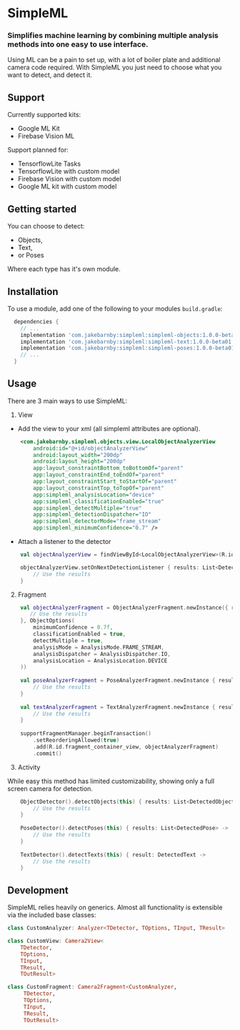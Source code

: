 # SimpleML
### Simplifies machine learning by combining multiple analysis methods into one easy to use interface.

Using ML can be a pain to set up, with a lot of boiler plate and additional camera code required. With SimpleML you just need to choose what you want to detect, and detect it.

## Support
Currently supported kits:
- Google ML Kit
- Firebase Vision ML

Support planned for:
- TensorflowLite Tasks
- TensorflowLite with custom model
- Firebase Vision with custom model
- Google ML kit with custom model

## Getting started
You can choose to detect:
- Objects,
- Text,
- or Poses

Where each type has it's own module.

## Installation
To use a module, add one of the following to your modules `build.gradle`:

```groovy
  dependencies {
    // ...
    implementation 'com.jakebarnby:simpleml:simpleml-objects:1.0.0-beta01'
    implementation 'com.jakebarnby:simpleml:simpleml-text:1.0.0-beta01'
    implementation 'com.jakebarnby:simpleml:simpleml-poses:1.0.0-beta01'
    // ...
  }
```

## Usage

There are 3 main ways to use SimpleML:

1. View
- Add the view to your xml (all simpleml attributes are optional).
```xml
    <com.jakebarnby.simpleml.objects.view.LocalObjectAnalyzerView
        android:id="@+id/objectAnalyzerView"
        android:layout_width="200dp"
        android:layout_height="200dp"
        app:layout_constraintBottom_toBottomOf="parent"
        app:layout_constraintEnd_toEndOf="parent"
        app:layout_constraintStart_toStartOf="parent"
        app:layout_constraintTop_toTopOf="parent"
        app:simpleml_analysisLocation="device"
        app:simpleml_classificationEnabled="true"
        app:simpleml_detectMultiple="true"
        app:simpleml_detectionDispatcher="IO"
        app:simpleml_detectorMode="frame_stream"
        app:simpleml_minimumConfidence="0.7" />
```
- Attach a listener to the detector
```kotlin
    val objectAnalyzerView = findViewById<LocalObjectAnalyzerView>(R.id.objectAnalyzerView)

    objectAnalyzerView.setOnNextDetectionListener { results: List<DetectedObject> ->
        // Use the results
    }
```


2. Fragment
```kotlin
    val objectAnalyzerFragment = ObjectAnalyzerFragment.newInstance({ results: List<DetectedObject> ->
       // Use the results
    }, ObjectOptions(
        minimumConfidence = 0.7f,
        classificationEnabled = true,
        detectMultiple = true,
        analysisMode = AnalysisMode.FRAME_STREAM,
        analysisDispatcher = AnalysisDispatcher.IO,
        analysisLocation = AnalysisLocation.DEVICE
    ))
    
    val poseAnalyzerFragment = PoseAnalyzerFragment.newInstance { results: List<DetectedPose> ->
        // Use the results
    }
    
    val textAnalyzerFragment = TextAnalyzerFragment.newInstance { result: DetectedText ->
        // Use the results
    }
    
    supportFragmentManager.beginTransaction()
        .setReorderingAllowed(true)
        .add(R.id.fragment_container_view, objectAnalyzerFragment)
        .commit()
```


3. Activity

While easy this method has limited customizability, showing only a full screen camera for detection.
```kotlin
    ObjectDetector().detectObjects(this) { results: List<DetectedObject> ->
        // Use the results
    }
    
    PoseDetector().detectPoses(this) { results: List<DetectedPose> ->
        // Use the results
    }
    
    TextDetector().detectTexts(this) { result: DetectedText ->
        // Use the results
    }
```

## Development

SimpleML relies heavily on generics. Almost all functionality is extensible via the included base classes:

```kotlin
class CustomAnalyzer: Analyzer<TDetector, TOptions, TInput, TResult>
```

```kotlin
class CustomView: Camera2View<
    TDetector, 
    TOptions, 
    TInput, 
    TResult, 
    TOutResult>
```

```kotlin
class CustomFragment: Camera2Fragment<CustomAnalyzer,
     TDetector,
     TOptions,
     TInput,
     TResult,
     TOutResult>
```




